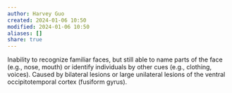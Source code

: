 ```yaml
---
author: Harvey Guo
created: 2024-01-06 10:50
modified: 2024-01-06 10:50
aliases: []
share: true
---
```

Inability to recognize familiar faces, but still able to name parts of the face (e.g., nose, mouth) or identify individuals by other cues (e.g., clothing, voices). Caused by bilateral lesions or large unilateral lesions of the ventral occipitotemporal cortex (fusiform gyrus).
